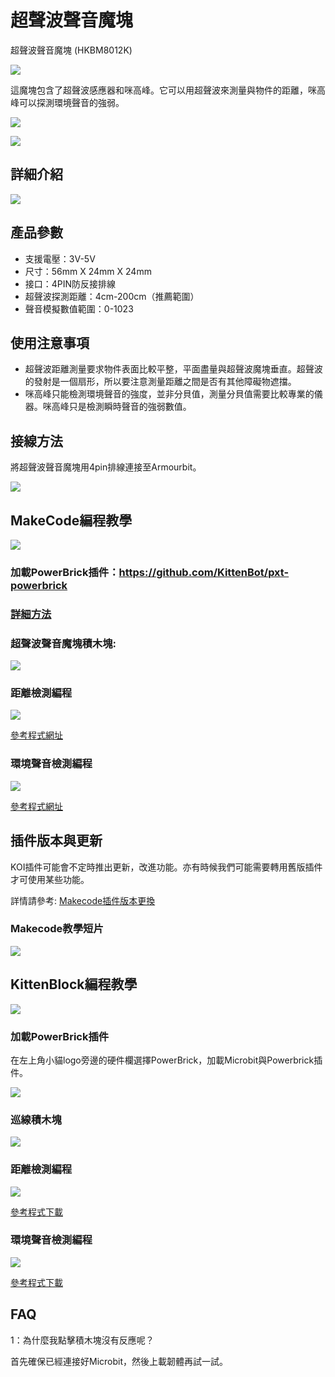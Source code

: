 # 超聲波聲音魔塊

超聲波聲音魔塊 (HKBM8012K)

![](./images/06_04.png)

這魔塊包含了超聲波感應器和咪高峰。它可以用超聲波來測量與物件的距離，咪高峰可以探測環境聲音的強弱。


![](./images/IMG_2577.GIF)

![](./images/IMG_2576.GIF)

## 詳細介紹

![](./images/06_01.png)

## 產品參數

- 支援電壓：3V-5V
- 尺寸：56mm X 24mm X 24mm
- 接口：4PIN防反接排線
- 超聲波探測距離：4cm-200cm（推薦範圍）
- 聲音模擬數值範圍：0-1023

## 使用注意事項

- 超聲波距離測量要求物件表面比較平整，平面盡量與超聲波魔塊垂直。超聲波的發射是一個扇形，所以要注意測量距離之間是否有其他障礙物遮擋。
- 咪高峰只能檢測環境聲音的強度，並非分貝值，測量分貝值需要比較專業的儀器。咪高峰只是檢測瞬時聲音的強弱數值。

## 接線方法

將超聲波聲音魔塊用4pin排線連接至Armourbit。

![](./images/ultrasound_wire.png)

## MakeCode編程教學

![](./images/mcbanner.png)

### 加載PowerBrick插件：https://github.com/KittenBot/pxt-powerbrick

### [詳細方法](../../Makecode/powerBrickMC)

### 超聲波聲音魔塊積木塊:

![](./images/ultrasoundblocks.png)

### 距離檢測編程

![](./images/distance.png)

[參考程式網址](https://makecode.microbit.org/_VUTJ1xDtzVfR)

### 環境聲音檢測編程

![](./images/soundlevel.png)

[參考程式網址](https://makecode.microbit.org/_RKL0iE4iP63i)

## 插件版本與更新

KOI插件可能會不定時推出更新，改進功能。亦有時候我們可能需要轉用舊版插件才可使用某些功能。

詳情請參考: [Makecode插件版本更換](../../Makecode/makecode_extensionUpdate)

### Makecode教學短片

[![](./kbimages/ultrasoundtut.png)](https://www.youtube.com/watch?v=Jwj449zjnYE)

## KittenBlock編程教學

![](./images/kbbanner.png)

### 加載PowerBrick插件

在左上角小貓logo旁邊的硬件欄選擇PowerBrick，加載Microbit與Powerbrick插件。

![](./kbimages/addextension.png)

### 巡線積木塊

![](./kbimages/kbultrasoundblocks.png)

### 距離檢測編程

![](./kbimages/kbultrasounddist.png)

[參考程式下載](https://bit.ly/PowerbrickM4_01sb3)

### 環境聲音檢測編程

![](./kbimages/kbultrasoundlevel.png)

[參考程式下載](https://bit.ly/PowerbrickM4_02sb3)

## FAQ

1：為什麼我點擊積木塊沒有反應呢？

首先確保已經連接好Microbit，然後上載韌體再試一試。